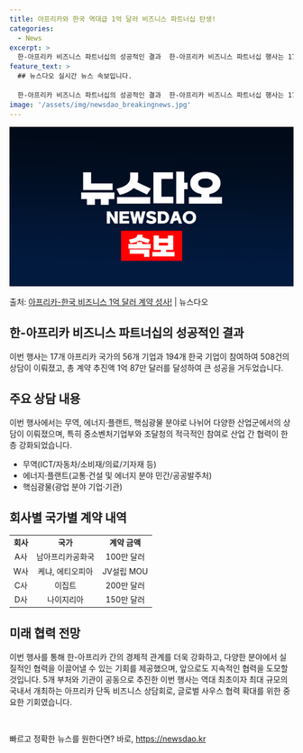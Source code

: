 ```yaml
---
title: 아프리카와 한국 역대급 1억 달러 비즈니스 파트너십 탄생!
categories:
  - News
excerpt: >
  한-아프리카 비즈니스 파트너십의 성공적인 결과  한-아프리카 비즈니스 파트너십 행사는 17개 아프리카 국가에…
feature_text: >
  ## 뉴스다오 실시간 뉴스 속보입니다.

  한-아프리카 비즈니스 파트너십의 성공적인 결과  한-아프리카 비즈니스 파트너십 행사는 17개 아프리카 국가에…
image: '/assets/img/newsdao_breakingnews.jpg'
---
```


![뉴스다오 속보](/assets/img/newsdao_breakingnews.jpg)

<p>출처: <a href="https://newsdao.kr/4106" rel="dofollow">아프리카-한국 비즈니스 1억 달러 계약 성사!</a> | 뉴스다오</p>

<h2 data-ke-size="size26">한-아프리카 비즈니스 파트너십의 성공적인 결과</h2>
이번 행사는 17개 아프리카 국가의 56개 기업과 194개 한국 기업이 참여하여 508건의 상담이 이뤄졌고, 총 계약 추진액 1억 87만 달러를 달성하여 큰 성공을 거두었습니다.

<h2 data-ke-size="size26">주요 상담 내용</h2>
이번 행사에서는 무역, 에너지·플랜트, 핵심광물 분야로 나뉘어 다양한 산업군에서의 상담이 이뤄졌으며, 특히 중소벤처기업부와 조달청의 적극적인 참여로 산업 간 협력이 한층 강화되었습니다.

<ul>
    <li>무역(ICT/자동차/소비재/의료/기자재 등)</li>
    <li>에너지·플랜트(교통·건설 및 에너지 분야 민간/공공발주처)</li>
    <li>핵심광물(광업 분야 기업·기관)</li>
</ul>

<h2 data-ke-size="size26">회사별 국가별 계약 내역</h2>
<table>
	<tr>
		<td style="text-align: center; height: 17px;"><b>회사</b></td>
		<td style="text-align: center; height: 17px;"><b>국가</b></td>
		<td style="text-align: center; height: 17px;"><b>계약 금액</b></td>
	</tr>
	<tr>
		<td style="text-align: center; height: 17px;">A사</td>
		<td style="text-align: center; height: 17px;">남아프리카공화국</td>
		<td style="text-align: center; height: 17px;">100만 달러</td>
	</tr>
	<tr>
		<td style="text-align: center; height: 17px;">W사</td>
		<td style="text-align: center; height: 17px;">케냐, 에티오피아</td>
		<td style="text-align: center; height: 17px;">JV설립 MOU</td>
	</tr>
	<tr>
		<td style="text-align: center; height: 17px;">C사</td>
		<td style="text-align: center; height: 17px;">이집트</td>
		<td style="text-align: center; height: 17px;">200만 달러</td>
	</tr>
	<tr>
		<td style="text-align: center; height: 17px;">D사</td>
		<td style="text-align: center; height: 17px;">나이지리아</td>
		<td style="text-align: center; height: 17px;">150만 달러</td>
	</tr>
</table>

<h2 data-ke-size="size26">미래 협력 전망</h2>
이번 행사를 통해 한-아프리카 간의 경제적 관계를 더욱 강화하고, 다양한 분야에서 실질적인 협력을 이끌어낼 수 있는 기회를 제공했으며, 앞으로도 지속적인 협력을 도모할 것입니다. 5개 부처와 기관이 공동으로 추진한 이번 행사는 역대 최초이자 최대 규모의 국내서 개최하는 아프리카 단독 비즈니스 상담회로, 글로벌 사우스 협력 확대를 위한 중요한 기회였습니다.

<p data-ke-size="size16">&nbsp;</p> 

빠르고 정확한 뉴스를 원한다면? 바로, <a href="https://newsdao.kr" rel="dofollow">https://newsdao.kr</a>


